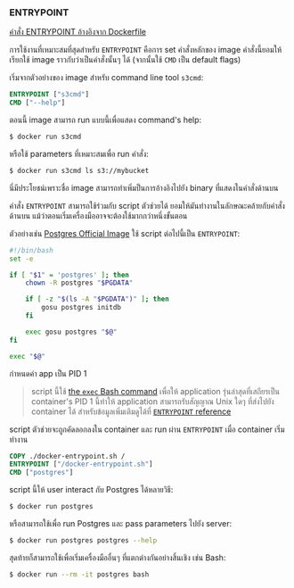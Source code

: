 ### ENTRYPOINT

[คำสั่ง ENTRYPOINT อ้างอิงจาก Dockerfile](https://docs.docker.com/engine/reference/builder/#entrypoint)

การใช้งานที่เหมาะสมที่สุดสำหรับ `ENTRYPOINT` คือการ set คำสั่งหลักของ image คำสั่งนี้ยอมให้เรียกใช้ image ราวกับว่าเป็นคำสั่งนั้นๆ ได้ (จากนั้นใช้ `CMD` เป็น default flags)

เริ่มจากตัวอย่างของ image สำหรับ command line tool `s3cmd`:

```dockerfile
ENTRYPOINT ["s3cmd"]
CMD ["--help"]
```

ตอนนี้ image สามารถ run แบบนี้เพื่อแสดง command's help:

```bash
$ docker run s3cmd
```

หรือใช้ parameters ที่เหมาะสมเพื่อ run คำสั่ง:

```bash
$ docker run s3cmd ls s3://mybucket
```

นี่มีประโยชน์เพราะชื่อ image สามารถทำเพิ่มป็นการอ้างอิงไปยัง binary ที่แสดงในคำสั่งด้านบน

คำสั่ง `ENTRYPOINT` สามารถใช้ร่วมกับ script ตัวช่วยได้ ยอมให้มันทำงานในลักษณะคล้ายกับคำสั่งด้านบน แม้ว่าตอนเริ่มเครื่องมืออาจจะต้องใช้มากกว่าหนึ่งขั้นตอน

ตัวอย่างเช่น [Postgres Official Image](https://hub.docker.com/_/postgres/) ใช้ script ต่อไปนี้เป็น `ENTRYPOINT`:

```bash
#!/bin/bash
set -e

if [ "$1" = 'postgres' ]; then
    chown -R postgres "$PGDATA"

    if [ -z "$(ls -A "$PGDATA")" ]; then
        gosu postgres initdb
    fi

    exec gosu postgres "$@"
fi

exec "$@"
```

กำหนดค่า app เป็น PID 1

> script นี้ใช้ [the `exec` Bash command](http://wiki.bash-hackers.org/commands/builtin/exec) เพื่อให้ application 
> รุ่นล่าสุดที่เสถียรเป็น container's PID 1 นี้ทำให้ application สามารถรับสัญญาณ Unix ใดๆ ที่ส่งไปยัง container ได้ 
> สำหรับข้อมูลเพิ่มเติมดูได้ที่ [`ENTRYPOINT` reference](https://docs.docker.com/engine/reference/builder/#entrypoint)

script ตัวช่วยจะถูกคัดลอกลงใน container และ run ผ่าน `ENTRYPOINT` เมื่อ container เริ่มทำงาน

```dockerfile
COPY ./docker-entrypoint.sh /
ENTRYPOINT ["/docker-entrypoint.sh"]
CMD ["postgres"]
```

script นี้ให้ user interact กับ Postgres ได้หลายวิธี:

```bash
$ docker run postgres
```

หรือสามารถใช้เพื่อ run Postgres และ pass parameters ไปยัง server:

```bash
$ docker run postgres postgres --help
```

สุดท้ายก็สามารถใช้เพื่อเริ่มเครื่องมืออื่นๆ ที่แตกต่างกันอย่างสิ้นเชิง เช่น Bash:

```bash
$ docker run --rm -it postgres bash
```
